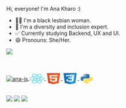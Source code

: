 Hi, everyone! I'm Ana Kharo :)

- 🏳️‍🌈 I'm a black lesbian woman.
- 💬 I'm a diversity and inclusion expert.
- ✅ Currently studying Backend, UX and UI.
- 😄 Pronouns: She/Her.

<div>
  <a href="https://www.linkedin.com/in/anakharo/">
  <img height="180em" src="https://github-readme-stats.vercel.app/api?username=ana-kharo&show_icons=true&theme=tokyonight"/>
 </div>

 ##

 <div style="display: inline_block"><br>
  <img align="center" alt="ana-js" height="30" width="40" 
    src="https://cdn.jsdelivr.net/gh/devicons/devicon/icons/javascript/javascript-plain.svg" />
  <img align="center" alt="Rafa-React" height="30" width="40" src="https://raw.githubusercontent.com/devicons/devicon/master/icons/react/react-original.svg">
  <img align="center" alt="Rafa-HTML" height="30" width="40" src="https://raw.githubusercontent.com/devicons/devicon/master/icons/html5/html5-original.svg">
  <img align="center" alt="Rafa-CSS" height="30" width="40" src="https://raw.githubusercontent.com/devicons/devicon/master/icons/css3/css3-original.svg">
  <img align="center" alt="ana-Python" height="30" width="40" src="https://raw.githubusercontent.com/devicons/devicon/master/icons/python/python-original.svg">
</div>

 ##

 <div>
  <a href="https://instagram.com/anakharo" target="_blank"><img src="https://img.shields.io/badge/-Instagram-%23E4405F?style=for-the-badge&logo=instagram&logoColor=white" target="_blank"></a>
  <a href = "mailto:devkharo@gmail.com"><img src="https://img.shields.io/badge/-Gmail-%23333?style=for-the-badge&logo=gmail&logoColor=white" target="_blank"></a>
  <a href=""https://www.linkedin.com/in/anakharo/"" target="_blank"><img src="https://img.shields.io/badge/-LinkedIn-%230077B5?style=for-the-badge&logo=linkedin&logoColor=white" target="_blank"></a> 
 </div>

